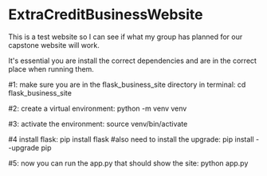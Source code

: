 # ExtraCreditBusinessWebsite
This is a test website so I can see if what my group has planned for our capstone website will work.

It's essential you are install the correct dependencies and are in the correct place when running them.

#1: make sure you are in the flask_business_site directory in terminal:
cd flask_business_site

#2: create a virtual environment:
python -m venv venv

#3: activate the environment:
source venv/bin/activate

#4 install flask:
pip install flask
#also need to install the upgrade:
pip install --upgrade pip

#5: now you can run the app.py that should show the site:
python app.py

